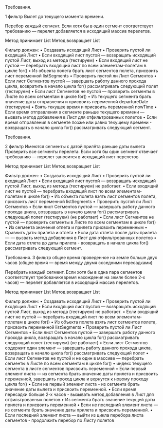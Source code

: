 Требования.

1 фильтр Вылет до текущего момента времени.

Перебор каждый сегмент. Если хотя бы в один сегмент соответствует требованию — перелет добавляется в исходящий массив перелетов.

Метод принимает List<Flight>
Метод возвращает List<Flight>

Фильтр должен:
• Создавать исходящий Лист
• Проверить пустой ли входящий Лист 
• Если входящий лист пустой — возвращать исходящий пустой Лист, выход из метода (тестируем)
• Если входящий лист не пустой — перебрать входящий лист по всем элементам-полетам в цикле for()
• Из объекта полета брать лист сегментов полета, присвоить лист переменной listSegments
• Проверить пустой ли Лист Сегментов
• Если лист Сегментов пустой — завершать работу данного прохода цикла, возвратить в начало цикла for() рассматривать следующий полет (тестируем)
• Если лист Сегментов не пустой — проверить сегменты в Листе по всем сегментам в цикле for()
• Из текущего сегмента брать значение даты отправления и присвоить переменной departureDate (тестируем)
• Взять текущее время и присвоить переменной nowTime
• Если время отправления в сегменте раньше текущего времени — вызвать метод добавления в Лист для отфильтрованных полетов
• Если время отправления в сегменте позже или равно текущему времени - возвращать в начало цикла for() рассматривать следующий сегмент.



Требования.

2 фильтр Имеются сегменты с датой прилёта раньше даты вылета
Проверить все сегменты перелета. Если хотя бы один сегмент отвечает требованию — перелет заносится в исходящий лист перелетов

Метод принимает List<Flight>
Метод возвращает List<Flight>

Фильтр должен:
• Создавать исходящий Лист
• Проверить пустой ли входящий Лист
• Если входящий лист пустой — возвращать исходящий пустой Лист, выход из метода (тестируем) не работает.
• Если входящий лист не пустой — перебрать входящий лист по всем элементам-полетам в цикле for()
• Из объекта полета взять лист сегментов полета, присвоить лист переменной listSegments
• Проверить пустой ли Лист Сегментов
• Если лист Сегментов пустой — завершать работу данного прохода цикла, возвращать в начало цикла for() рассматривать следующий полет (тестируем) (не работает)
• Если лист Сегментов не пустой — проверить сегменты в Листе по всем сегментам в цикле for()
• Из сегмента значения отлета и прилета присвоить переменным
• Сравнить даты прилета и отлета
• Если дата отлета после даты прилета — — вызвать метод добавления в Лист для отфильтрованных полетов
• Если дата отлета до даты прилета - возвращать в начало цикла for() рассматривать следующий сегмент.




Требования.
3 фильтр общее время проведенное на земле больше двух часов (общее время — время между двумя соседними пересадками)

Перебрать каждый сегмент. Если хотя бы в одна пара сегментов соответствует требованию(время нахождения на земле более 2-х часов) — перелет добавляется в исходящий массив перелетов.

Метод принимает List<Flight>
Метод возвращает List<Flight>

Фильтр должен:
• Создавать исходящий Лист
• Проверить пустой ли входящий Лист
• Если входящий лист пустой — возвращать исходящий пустой Лист, выход из метода (тестируем) не работает.
• Если входящий лист не пустой — перебрать входящий лист по всем элементам-полетам в цикле for()
• Из объекта полета взять лист сегментов полета, присвоить переменной listSegments
• Проверить пустой ли Лист Сегментов
• Если лист Сегментов пустой — завершать работу данного прохода цикла, возвращать в начало цикла for() рассматривать следующий полет (тестируем) (не работает)
• Если лист Сегментов содержит один элемент — завершать работу данного прохода цикла, возвращать в начало цикла for() рассматривать следующий полет
• Если лист Сегментов не пустой и не один в массиве — перебрать сегменты в Листе по всем сегментам в цикле for()
• индекс текущего сегмента в листе сегментов присвоить переменной
• Если первый элемент листа — из сегмента брать значение даты прилета и присвоить переменной, завершить проход цикла и вернутся к новому проходу цикла for()
• Если не первый элемент листа - из сегмента брать значение даты вылета и присвоить переменной.
• Если время пересадки больше 2-х часов - вызывать метод добавления в Лист для отфильтрованных полетов
• Из сегмента брать значение текущей даты прилета и присвоить переменной
• Если не последний элемент листа — из сегмента брать значение даты прилета и присвоить переменной.
• Если последний элемент листа — выйти из цикла перебора листа сегментов - продолжить перебор по Листу полетов